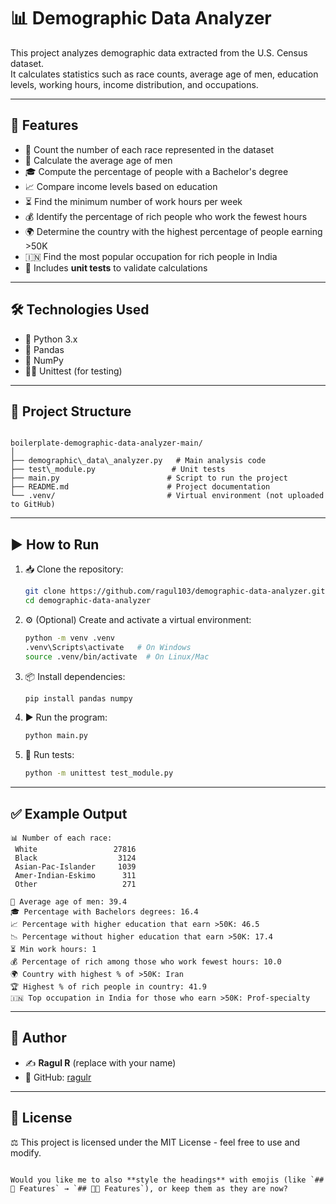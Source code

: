 
# 📊 Demographic Data Analyzer

This project analyzes demographic data extracted from the U.S. Census dataset.  
It calculates statistics such as race counts, average age of men, education levels, working hours, income distribution, and occupations.

---

## 🚀 Features
- 📌 Count the number of each race represented in the dataset  
- 👨 Calculate the average age of men  
- 🎓 Compute the percentage of people with a Bachelor's degree  
- 📈 Compare income levels based on education  
- ⏳ Find the minimum number of work hours per week  
- 💰 Identify the percentage of rich people who work the fewest hours  
- 🌍 Determine the country with the highest percentage of people earning >50K  
- 🇮🇳 Find the most popular occupation for rich people in India  
- 🧪 Includes **unit tests** to validate calculations  

---

## 🛠️ Technologies Used
- 🐍 Python 3.x  
- 🐼 Pandas  
- 🔢 NumPy  
- 🧑‍⚖️ Unittest (for testing)  

---

## 📂 Project Structure
```

boilerplate-demographic-data-analyzer-main/
│
├── demographic\_data\_analyzer.py   # Main analysis code
├── test\_module.py                 # Unit tests
├── main.py                        # Script to run the project
├── README.md                      # Project documentation
└── .venv/                         # Virtual environment (not uploaded to GitHub)

````

---

## ▶️ How to Run

1. 📥 Clone the repository:
   ```bash
   git clone https://github.com/ragul103/demographic-data-analyzer.git
   cd demographic-data-analyzer
   ```

2. ⚙️ (Optional) Create and activate a virtual environment:

   ```bash
   python -m venv .venv
   .venv\Scripts\activate   # On Windows
   source .venv/bin/activate  # On Linux/Mac
   ```

3. 📦 Install dependencies:

   ```bash
   pip install pandas numpy
   ```

4. ▶️ Run the program:

   ```bash
   python main.py
   ```

5. 🧪 Run tests:

   ```bash
   python -m unittest test_module.py
   ```

---

## ✅ Example Output

```
📊 Number of each race:
 White                 27816
 Black                  3124
 Asian-Pac-Islander     1039
 Amer-Indian-Eskimo      311
 Other                   271

👨 Average age of men: 39.4
🎓 Percentage with Bachelors degrees: 16.4
📈 Percentage with higher education that earn >50K: 46.5
📉 Percentage without higher education that earn >50K: 17.4
⏳ Min work hours: 1
💰 Percentage of rich among those who work fewest hours: 10.0
🌍 Country with highest % of >50K: Iran
🏆 Highest % of rich people in country: 41.9
🇮🇳 Top occupation in India for those who earn >50K: Prof-specialty
```

---

## 👤 Author

* ✍️ **Ragul R** (replace with your name)
* 🐙 GitHub: [ragulr](https://github.com/ragul103)

---

## 📜 License

⚖️ This project is licensed under the MIT License - feel free to use and modify.

```

Would you like me to also **style the headings** with emojis (like `## 🚀 Features` → `## 🚀✨ Features`), or keep them as they are now?
```
